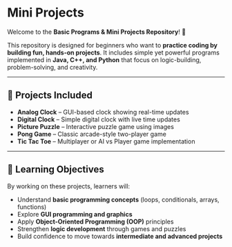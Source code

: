 # Mini Projects  

Welcome to the **Basic Programs & Mini Projects Repository**! 🎉  

This repository is designed for beginners who want to **practice coding by building fun, hands-on projects**. It includes simple yet powerful programs implemented in **Java, C++, and Python** that focus on logic-building, problem-solving, and creativity.  

---

## 📂 Projects Included  

- **Analog Clock** – GUI-based clock showing real-time updates  
- **Digital Clock** – Simple digital clock with live time updates  
- **Picture Puzzle** – Interactive puzzle game using images  
- **Pong Game** – Classic arcade-style two-player game  
- **Tic Tac Toe** – Multiplayer or AI vs Player game implementation  

---

## 🎯 Learning Objectives  

By working on these projects, learners will:  
- Understand **basic programming concepts** (loops, conditionals, arrays, functions)  
- Explore **GUI programming and graphics**  
- Apply **Object-Oriented Programming (OOP)** principles  
- Strengthen **logic development** through games and puzzles  
- Build confidence to move towards **intermediate and advanced projects**  
